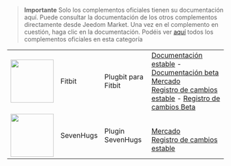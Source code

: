 
>**Importante**
>Solo los complementos oficiales tienen su documentación aquí. Puede consultar la documentación de los otros complementos directamente desde Jeedom Market. Una vez en el complemento en cuestión, haga clic en la documentación.
>Podéis ver [aquí](https://market.jeedom.com/index.php?v=d&p=market&type=plugin&categorie=health) todos los complementos oficiales en esta categoría


| | | | |
|--- | --- | --- | ---|
|<img src="fitbit/fitbit_icon.png" class="pluginLogo" width="100" />|Fitbit|Plugbit para Fitbit|[Documentación estable](fitbit/index.md) - [Documentación beta](fitbit/beta/index.md)<br/>[Mercado](https://market.jeedom.com/index.php?v=d&p=market_display&id=1018)<br/>[Registro de cambios estable](fitbit/changelog.md) - [Registro de cambios Beta](fitbit/beta/changelog.md)|
|<img src="sevenhugs/sevenhugs_icon.png" class="pluginLogo" width="100" />|SevenHugs|Plugin SevenHugs|<br/>[Mercado](https://market.jeedom.com/index.php?v=d&p=market_display&id=2492)<br/>[Registro de cambios estable](sevenhugs/changelog.md)|
